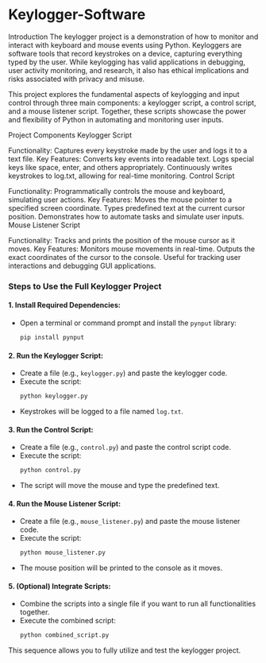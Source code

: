 # Keylogger-Software

Introduction
The keylogger project is a demonstration of how to monitor and interact with keyboard and mouse events using Python. Keyloggers are software tools that record keystrokes on a device, capturing everything typed by the user. While keylogging has valid applications in debugging, user activity monitoring, and research, it also has ethical implications and risks associated with privacy and misuse.

This project explores the fundamental aspects of keylogging and input control through three main components: a keylogger script, a control script, and a mouse listener script. Together, these scripts showcase the power and flexibility of Python in automating and monitoring user inputs.

Project Components
Keylogger Script

Functionality: Captures every keystroke made by the user and logs it to a text file.
Key Features:
Converts key events into readable text.
Logs special keys like space, enter, and others appropriately.
Continuously writes keystrokes to log.txt, allowing for real-time monitoring.
Control Script

Functionality: Programmatically controls the mouse and keyboard, simulating user actions.
Key Features:
Moves the mouse pointer to a specified screen coordinate.
Types predefined text at the current cursor position.
Demonstrates how to automate tasks and simulate user inputs.
Mouse Listener Script

Functionality: Tracks and prints the position of the mouse cursor as it moves.
Key Features:
Monitors mouse movements in real-time.
Outputs the exact coordinates of the cursor to the console.
Useful for tracking user interactions and debugging GUI applications.

### Steps to Use the Full Keylogger Project

#### 1. **Install Required Dependencies:**
   - Open a terminal or command prompt and install the `pynput` library:
     ```bash
     pip install pynput
     ```

#### 2. **Run the Keylogger Script:**
   - Create a file (e.g., `keylogger.py`) and paste the keylogger code.
   - Execute the script:
     ```bash
     python keylogger.py
     ```
   - Keystrokes will be logged to a file named `log.txt`.

#### 3. **Run the Control Script:**
   - Create a file (e.g., `control.py`) and paste the control script code.
   - Execute the script:
     ```bash
     python control.py
     ```
   - The script will move the mouse and type the predefined text.

#### 4. **Run the Mouse Listener Script:**
   - Create a file (e.g., `mouse_listener.py`) and paste the mouse listener code.
   - Execute the script:
     ```bash
     python mouse_listener.py
     ```
   - The mouse position will be printed to the console as it moves.

#### 5. **(Optional) Integrate Scripts:**
   - Combine the scripts into a single file if you want to run all functionalities together.
   - Execute the combined script:
     ```bash
     python combined_script.py
     ```

This sequence allows you to fully utilize and test the keylogger project.

